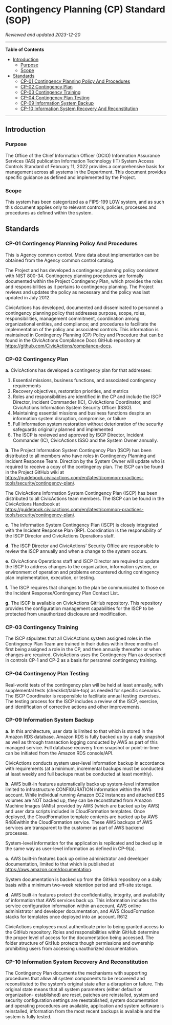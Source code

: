 # Contingency Planning (CP) Standard (SOP)

*Reviewed and updated 2023-12-20*

----

**Table of Contents**
<!--TOC-->

- [Introduction](#introduction)
  - [Purpose](#purpose)
  - [Scope](#scope)
- [Standards](#standards)
  - [CP-01 Contingency Planning Policy And Procedures](#cp-01-contingency-planning-policy-and-procedures)
  - [CP-02 Contingency Plan](#cp-02-contingency-plan)
  - [CP-03 Contingency Training](#cp-03-contingency-training)
  - [CP-04 Contingency Plan Testing](#cp-04-contingency-plan-testing)
  - [CP-09 Information System Backup](#cp-09-information-system-backup)
  - [CP-10 Information System Recovery And Reconstitution](#cp-10-information-system-recovery-and-reconstitution)

<!--TOC-->

----

## Introduction

### Purpose

The Office of the Chief Information Officer (OCIO) Information Assurance Services (IAS) publication Information  Technology (IT) System Access Controls Standard of February 11, 2022 provides a comprehensive basis for  management across all systems in the Department. This document provides specific guidance as defined and implemented  by the Project.

### Scope

This system has been categorized as a FIPS-199 LOW system, and as such this document applies only to relevant  controls, policies, processes and procedures as defined within the system.

## Standards

### CP-01 Contingency Planning Policy And Procedures

This is Agency common control. More data about implementation can be obtained from the Agency common control catalog.

The Project and has developed a contingency planning policy consistent with NIST 800-34. Contingency planning procedures are formally documented within the Project Contingency Plan, which provides the roles and responsibilities as it pertains to contingency planning. The Project reviews and updates the policy as necessary and the policy was last updated in July 2012.


CivicActions has developed, documented and disseminated to personnel a contingency planning policy that addresses purpose, scope, roles, responsibilities, management commitment, coordination among organizational entities, and compliance; and procedures to facilitate the implementation of the policy and associated controls. This information is maintained in Contingency Planning (CP) Policy and Procedure that can be found in the CivicActions Compliance Docs GitHub repository at <https://github.com/CivicActions/compliance-docs>.


### CP-02 Contingency Plan

**a.**	CivicActions has developed a contingency plan for that addresses:
1. Essential missions, business functions, and associated contingency requirements
2. Recovery objectives, restoration priorities, and metrics
3. Roles and responsibilities are identified in the CP and include the ISCP Director, Incident Commander (IC), CivicActions Coordinator, and CivicActions Information System Security Officer (ISSO).
4. Maintaining essential missions and business functions despite an information system disruption, compromise, or failure
5. Full information system restoration without deterioration of the security safeguards originally planned and implemented
6. The ISCP is reviewed and approved by ISCP Director, Incident Commander (IC), CivicActions ISSO and the System Owner annually.

**b.**	The Project Information System Contingency Plan (ISCP) has been distributed to all members who have roles in Contingency Planning and Incident Response Team. Direction by the System Owner will update who is required to receive a copy of the contingency plan. The ISCP can be found in the Project GitHub wiki at <https://guidebook.civicactions.com/en/latest/common-practices-tools/security/contingency-plan/>.


The CivicActions Information System Contingency Plan (ISCP) has been distributed to all CivicActions team members. The ISCP can be found in the CivicActions Handbook at <https://guidebook.civicactions.com/en/latest/common-practices-tools/security/contingency-plan/>.

**c.**	The Information System Contingency Plan (ISCP) is closely integrated with the Incident Response Plan (IRP). Coordination is the responsibility of the ISCP Director and CivicActions Operations staff.

**d.**	The ISCP Director and CivicActions' Security Office are responsible to review the ISCP annually and when a change to the system occurs.

**e.**	CivicActions Operations staff and ISCP Director are required to update the ISCP to address changes to the organization, information system, or environment of operation and problems encountered during contingency plan implementation, execution, or testing.

**f.**	The ISCP requires that changes to the plan be communicated to those on the Incident Response/Contingency Plan Contact List.

**g.**	The ISCP is available on CivicActions GitHub repository. This repository provides the configuration management capabilities for the ISCP to be protected from unauthorized disclosure and modification.

### CP-03 Contingency Training

The ISCP stipulates that all CivicActions system assigned roles in the Contingency Plan Team are trained in their duties within three months of first being assigned a role in the CP, and then annually thereafter or when changes are required. CivicActions uses the Contingency Plan as described in controls CP-1 and CP-2 as a basis for personnel contingency training.


### CP-04 Contingency Plan Testing

Real-world tests of the contingency plan will be held at least annually, with supplemental tests (checklist/table-top) as needed for specific scenarios. The ISCP Coordinator is responsible to facilitate annual testing exercises. The testing process for the ISCP includes a review of the ISCP, exercise, and identification of corrective actions and other improvements.


### CP-09 Information System Backup

**a.**	In this architecture, user data is limited to that which is stored in the Amazon RDS database. Amazon RDS is fully backed up by a daily snapshot as well as through transaction logging conducted by AWS as part of this managed service. Full database recovery from snapshot or point-in-time can be initiated from the Amazon RDS console/API.


CivicActions conducts system user-level information backup in accordance with requirements (at a minimum, incremental backups must be conducted at least weekly and full backups must be conducted at least monthly).

**b.**	AWS built-in features automatically backs up system-level information limited to infrastructure CONFIGURATION information within the AWS account. While individual running Amazon EC2 instances and attached EBS volumes are NOT backed up, they can be reconstituted from Amazon Machine Images (AMIs) provided by AWS (which are backed up by AWS) and user data scripts included in CloudFormation templates. Once deployed, the CloudFormation template contents are backed up by AWS R488within the CloudFormation service. These AWS backups of AWS services are transparent to the customer as part of AWS backend processes.


System-level information for the application is replicated and backed up in the same way as user-level information as defined in CP-9(a).

**c.**	AWS built-in features back up online administrator and developer documentation, limited to that which is published at https://aws.amazon.com/documentation.


System documentation is backed up from the GitHub repository on a daily basis with a minimum two-week retention period and off-site storage.

**d.**	AWS built-in features protect the confidentiality, integrity, and availability of information that AWS services back up. This information includes the service configuration information within an account, AWS online administrator and developer documentation, and AWS CloudFormation stacks for templates once deployed into an account. R612


CivicActions employees must authenticate prior to being granted access to the GitHub repository. Roles and responsibilities within GitHub determine the proper level of access for the documentation being accessed. The folder structure of GitHub protects though permissions and ownership prohibiting users from accessing unauthorized documentation.

### CP-10 Information System Recovery And Reconstitution

The Contingency Plan documents the mechanisms with supporting procedures that allow all system components to be recovered and reconstituted to the system’s original state after a disruption or failure. This original state means that all system parameters (either default or organization- established) are reset, patches are reinstalled, system and security configuration settings are reestablished, system documentation and operating procedures are available, application and system software is reinstalled, information from the most recent backups is available and the system is fully tested.



